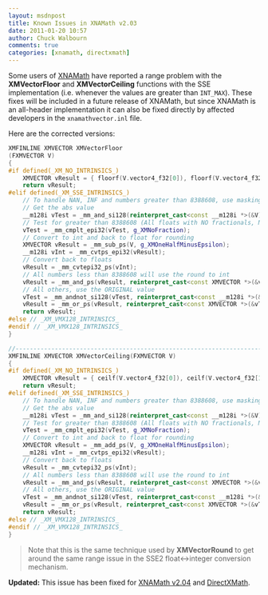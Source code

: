 ```yaml
---
layout: msdnpost
title: Known Issues in XNAMath v2.03
date: 2011-01-20 10:57
author: Chuck Walbourn
comments: true
categories: [xnamath, directxmath]
---
```

Some users of <a href="https://docs.microsoft.com/en-us/windows/desktop/dxmath/ovw-xnamath-progguide">XNAMath</a> have reported a range problem with the <strong>XMVectorFloor</strong> and <strong>XMVectorCeiling</strong> functions with the SSE implementation (i.e. whenever the values are greater than ``INT_MAX``). These fixes will be included in a future release of XNAMath, but since XNAMath is an all-header implementation it can also be fixed directly by affected developers in the <code>xnamathvector.inl</code> file.
<!--more-->

<p>Here are the corrected versions:</p>

```cpp
XMFINLINE XMVECTOR XMVectorFloor
(FXMVECTOR V)
{
#if defined(_XM_NO_INTRINSICS_)
    XMVECTOR vResult = { floorf(V.vector4_f32[0]), floorf(V.vector4_f32[1]), floorf(V.vector4_f32[2]), floorf(V.vector4_f32[3]) };
    return vResult;
#elif defined(_XM_SSE_INTRINSICS_)
    // To handle NAN, INF and numbers greater than 8388608, use masking
    // Get the abs value
    __m128i vTest = _mm_and_si128(reinterpret_cast<const __m128i *>(&V)[0], g_XMAbsMask);
    // Test for greater than 8388608 (All floats with NO fractionals, NAN and INF
    vTest = _mm_cmplt_epi32(vTest, g_XMNoFraction);
    // Convert to int and back to float for rounding
    XMVECTOR vResult = _mm_sub_ps(V, g_XMOneHalfMinusEpsilon);
    __m128i vInt = _mm_cvtps_epi32(vResult);
    // Convert back to floats
    vResult = _mm_cvtepi32_ps(vInt);
    // All numbers less than 8388608 will use the round to int
    vResult = _mm_and_ps(vResult, reinterpret_cast<const XMVECTOR *>(&vTest)[0]);
    // All others, use the ORIGINAL value
    vTest = _mm_andnot_si128(vTest, reinterpret_cast<const __m128i *>(&V)[0]);
    vResult = _mm_or_ps(vResult, reinterpret_cast<const XMVECTOR *>(&vTest)[0]);
    return vResult;
#else // _XM_VMX128_INTRINSICS_
#endif // _XM_VMX128_INTRINSICS_
}

//------------------------------------------------------------------------------
XMFINLINE XMVECTOR XMVectorCeiling(FXMVECTOR V)
{
#if defined(_XM_NO_INTRINSICS_)
    XMVECTOR vResult = { ceilf(V.vector4_f32[0]), ceilf(V.vector4_f32[1]), ceilf(V.vector4_f32[2]), ceilf(V.vector4_f32[3]) };
    return vResult;
#elif defined(_XM_SSE_INTRINSICS_)
    // To handle NAN, INF and numbers greater than 8388608, use masking
    // Get the abs value
    __m128i vTest = _mm_and_si128(reinterpret_cast<const __m128i *>(&V)[0], g_XMAbsMask);
    // Test for greater than 8388608 (All floats with NO fractionals, NAN and INF
    vTest = _mm_cmplt_epi32(vTest, g_XMNoFraction);
    // Convert to int and back to float for rounding
    XMVECTOR vResult = _mm_add_ps(V, g_XMOneHalfMinusEpsilon);
    __m128i vInt = _mm_cvtps_epi32(vResult);
    // Convert back to floats
    vResult = _mm_cvtepi32_ps(vInt);
    // All numbers less than 8388608 will use the round to int
    vResult = _mm_and_ps(vResult, reinterpret_cast<const XMVECTOR *>(&vTest)[0]);
    // All others, use the ORIGINAL value
    vTest = _mm_andnot_si128(vTest, reinterpret_cast<const __m128i *>(&V)[0]);
    vResult = _mm_or_ps(vResult, reinterpret_cast<const XMVECTOR *>(&vTest)[0]);
    return vResult;
#else // _XM_VMX128_INTRINSICS_
#endif // _XM_VMX128_INTRINSICS_
}
```

> Note that this is the same technique used by <strong>XMVectorRound</strong> to get around the same range issue in the SSE2 float<->integer conversion mechanism.

<strong>Updated:</strong> This issue has been fixed for <a href="https://walbourn.github.io/xna-math-version-2-04/">XNAMath v2.04</a> and <a href="https://walbourn.github.io/introducing-directxmath/">DirectXMath</a>.
